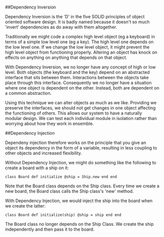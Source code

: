 ##Dependency Inversion

Dependency Inversion is the 'D' in the five SOLID principles of object oriented software design. It is badly named because it doesn't so much 'invert' dependencies as do away with them altogether.

Traditionally we might code a complex high level object (eg a keyboard) in terms of a simple low level one (eg a key). The high level one depends on the low level one.  If we change the low level object, it might prevent the high level object from functioning properly. Altering an object has knock on effects on anything on anything that depends on that object.

With Dependency Inversion, we no longer have any concept of high or low level. Both objects (the keyboard and the key) depend on an abstracted interface that sits between them.  Interactions between the objects take place through this interface.  Consequently we no longer have a situation where one object is dependent on the other.  Instead, both are dependent on a common abstraction.  

Using this technique we can alter objects as much as we like. Providing we preserve the interfaces, we should not get changes in one object affecting the functioning of others. This allows our system to have a naturally modular design. We can test each individual module in isolation rather than worrying about how they work in ensemble.

##Dependency Injection

Dependeny injection therefore works on the principle that you give an object its dependency in the form of a variable, resulting in less coupling to other objects and increased flexibility.

Without Dependency Injection, we might do something like the following to create a board with a ship on it:

`class Board
def initialize
    @ship = Ship.new
  end
end`


Note that the Board class depends on the Ship class. Every time we create a new board, the Board class calls the Ship class's 'new' method.

With Dependency Injection, we would inject the ship into the board when we create the latter:

`class Board
  def initialize(ship)
    @ship = ship
  end
end`

The Board class no longer depends on the Ship Class. We create the ship independently and then pass it to the board.
